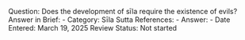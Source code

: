 Question: Does the development of sīla require the existence of evils?
Answer in Brief: -
 Category: Sīla
Sutta References: -
Answer: -
Date Entered: March 19, 2025
Review Status: Not started